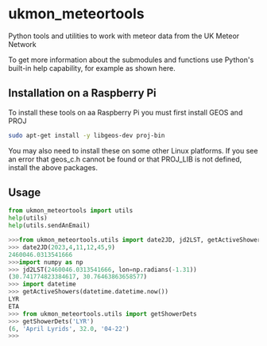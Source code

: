# ukmon_meteortools

Python tools and utilities to work with meteor data from the UK Meteor Network

To get more information about the submodules and functions use Python's built-in help capability, for example
as shown here. 

## Installation on a Raspberry Pi
To install these tools on aa Raspberry Pi you must first install GEOS and PROJ  
``` bash
sudo apt-get install -y libgeos-dev proj-bin
```
You may also need to install these on some other Linux platforms. If you see an error that geos_c.h cannot be found
or that PROJ_LIB is not defined, install the above packages. 


## Usage

``` python
from ukmon_meteortools import utils
help(utils)
help(utils.sendAnEmail)
```

```python
>>>from ukmon_meteortools.utils import date2JD, jd2LST, getActiveShowers, getShowerDets
>>> date2JD(2023,4,11,12,45,9)
2460046.0313541666
>>>import numpy as np
>>> jd2LST(2460046.0313541666, lon=np.radians(-1.31))
(30.741774823384617, 30.76463863658577)
>>> import datetime
>>> getActiveShowers(datetime.datetime.now())
LYR
ETA
>>> from ukmon_meteortools.utils import getShowerDets
>>> getShowerDets('LYR')
(6, 'April Lyrids', 32.0, '04-22')
>>>
```